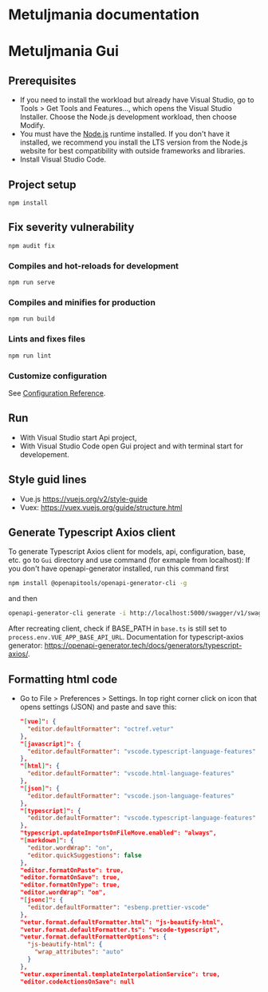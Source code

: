 # Metuljmania documentation

# Metuljmania Gui

## Prerequisites

- If you need to install the workload but already have Visual Studio, go to Tools > Get Tools and Features..., which opens the Visual Studio Installer. Choose the Node.js development workload, then choose Modify.
- You must have the [Node.js](https://nodejs.org/en/download/) runtime installed. If you don't have it installed, we recommend you install the LTS version from the Node.js website for best compatibility with outside frameworks and libraries.
- Install Visual Studio Code.

## Project setup

```
npm install
```

## Fix severity vulnerability

```
npm audit fix
```

### Compiles and hot-reloads for development

```
npm run serve
```

### Compiles and minifies for production

```
npm run build
```

### Lints and fixes files

```
npm run lint
```

### Customize configuration

See [Configuration Reference](https://cli.vuejs.org/config/).

## Run

- With Visual Studio start Api project,
- With Visual Studio Code open Gui project and with terminal start for developement.

## Style guid lines

- Vue.js https://vuejs.org/v2/style-guide
- Vuex: https://vuex.vuejs.org/guide/structure.html

## Generate Typescript Axios client

To generate Typescript Axios client for models, api, configuration, base, etc. go to `Gui` directory and use command (for exmaple from localhost):
If you don't have openapi-generator installed, run this command first 
```bash
npm install @openapitools/openapi-generator-cli -g
```
and then
```bash
openapi-generator-cli generate -i http://localhost:5000/swagger/v1/swagger.json -g typescript-axios -o api-axios -c api-config.json
``` 
After recreating client, check if BASE_PATH in `base.ts` is still set to `process.env.VUE_APP_BASE_API_URL`.
Documentation for typescript-axios generator: https://openapi-generator.tech/docs/generators/typescript-axios/.

## Formatting html code

- Go to File > Preferences > Settings. In top right corner click on icon that opens settings (JSON) and paste and save this:
  ```json
  "[vue]": {
    "editor.defaultFormatter": "octref.vetur"
  },
  "[javascript]": {
    "editor.defaultFormatter": "vscode.typescript-language-features"
  },
  "[html]": {
    "editor.defaultFormatter": "vscode.html-language-features"
  },
  "[json]": {
    "editor.defaultFormatter": "vscode.json-language-features"
  },
  "[typescript]": {
    "editor.defaultFormatter": "vscode.typescript-language-features"
  },
  "typescript.updateImportsOnFileMove.enabled": "always",
  "[markdown]": {
    "editor.wordWrap": "on",
    "editor.quickSuggestions": false
  },
  "editor.formatOnPaste": true,
  "editor.formatOnSave": true,
  "editor.formatOnType": true,
  "editor.wordWrap": "on",
  "[jsonc]": {
    "editor.defaultFormatter": "esbenp.prettier-vscode"
  },
  "vetur.format.defaultFormatter.html": "js-beautify-html",
  "vetur.format.defaultFormatter.ts": "vscode-typescript",
  "vetur.format.defaultFormatterOptions": {
    "js-beautify-html": {
      "wrap_attributes": "auto"
    }
  },
  "vetur.experimental.templateInterpolationService": true,
  "editor.codeActionsOnSave": null
  ```
